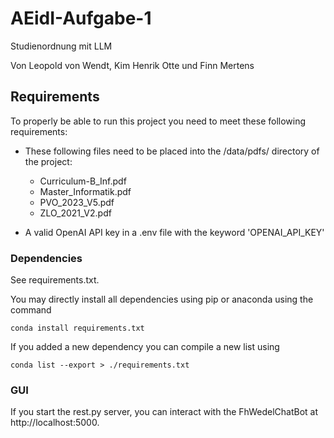 # AEidI-Aufgabe-1

 Studienordnung mit LLM

 Von Leopold von Wendt, Kim Henrik Otte und Finn Mertens

## Requirements

To properly be able to run this project you need to meet these following
requirements:

- These following files need to be placed into the /data/pdfs/ directory of the
project:
    - Curriculum-B_Inf.pdf
    - Master_Informatik.pdf
    - PVO_2023_V5.pdf
    - ZLO_2021_V2.pdf

- A valid OpenAI API key in a .env file with the keyword 'OPENAI_API_KEY'

### Dependencies

See requirements.txt.

You may directly install all dependencies using pip or anaconda using the
command
```
conda install requirements.txt
```

If you added a new dependency you can compile a new list using
```
conda list --export > ./requirements.txt
```

### GUI
If you start the rest.py server, you can interact with the FhWedelChatBot at http://localhost:5000.
